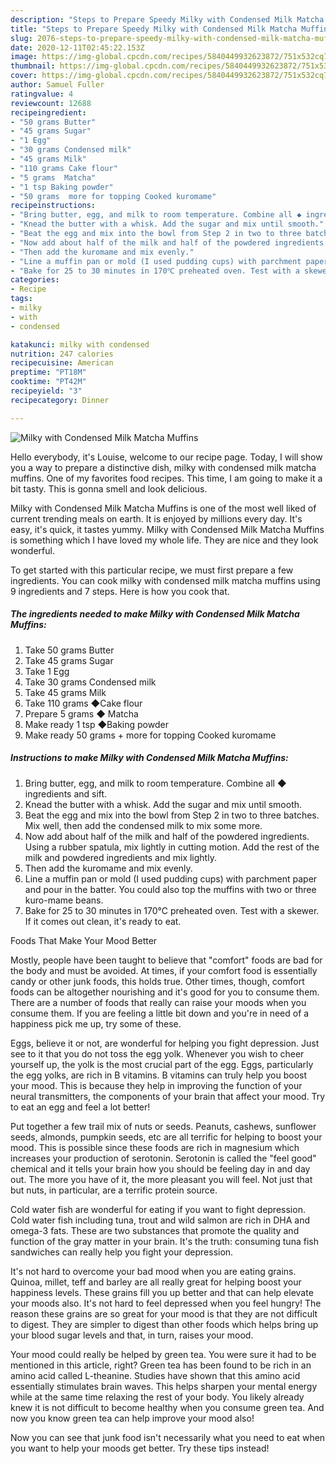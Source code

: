 ```yaml
---
description: "Steps to Prepare Speedy Milky with Condensed Milk Matcha Muffins"
title: "Steps to Prepare Speedy Milky with Condensed Milk Matcha Muffins"
slug: 2076-steps-to-prepare-speedy-milky-with-condensed-milk-matcha-muffins
date: 2020-12-11T02:45:22.153Z
image: https://img-global.cpcdn.com/recipes/5840449932623872/751x532cq70/milky-with-condensed-milk-matcha-muffins-recipe-main-photo.jpg
thumbnail: https://img-global.cpcdn.com/recipes/5840449932623872/751x532cq70/milky-with-condensed-milk-matcha-muffins-recipe-main-photo.jpg
cover: https://img-global.cpcdn.com/recipes/5840449932623872/751x532cq70/milky-with-condensed-milk-matcha-muffins-recipe-main-photo.jpg
author: Samuel Fuller
ratingvalue: 4
reviewcount: 12688
recipeingredient:
- "50 grams Butter"
- "45 grams Sugar"
- "1 Egg"
- "30 grams Condensed milk"
- "45 grams Milk"
- "110 grams Cake flour"
- "5 grams  Matcha"
- "1 tsp Baking powder"
- "50 grams  more for topping Cooked kuromame"
recipeinstructions:
- "Bring butter, egg, and milk to room temperature. Combine all ◆ ingredients and sift."
- "Knead the butter with a whisk. Add the sugar and mix until smooth."
- "Beat the egg and mix into the bowl from Step 2 in two to three batches. Mix well, then add the condensed milk to mix some more."
- "Now add about half of the milk and half of the powdered ingredients. Using a rubber spatula, mix lightly in cutting motion. Add the rest of the milk and powdered ingredients and mix lightly."
- "Then add the kuromame and mix evenly."
- "Line a muffin pan or mold (I used pudding cups) with parchment paper and pour in the batter. You could also top the muffins with two or three kuro-mame beans."
- "Bake for 25 to 30 minutes in 170℃ preheated oven. Test with a skewer. If it comes out clean, it&#39;s ready to eat."
categories:
- Recipe
tags:
- milky
- with
- condensed

katakunci: milky with condensed 
nutrition: 247 calories
recipecuisine: American
preptime: "PT18M"
cooktime: "PT42M"
recipeyield: "3"
recipecategory: Dinner

---
```



![Milky with Condensed Milk Matcha Muffins](https://img-global.cpcdn.com/recipes/5840449932623872/751x532cq70/milky-with-condensed-milk-matcha-muffins-recipe-main-photo.jpg)

Hello everybody, it's Louise, welcome to our recipe page. Today, I will show you a way to prepare a distinctive dish, milky with condensed milk matcha muffins. One of my favorites food recipes. This time, I am going to make it a bit tasty. This is gonna smell and look delicious.



Milky with Condensed Milk Matcha Muffins is one of the most well liked of current trending meals on earth. It is enjoyed by millions every day. It's easy, it's quick, it tastes yummy. Milky with Condensed Milk Matcha Muffins is something which I have loved my whole life. They are nice and they look wonderful.


To get started with this particular recipe, we must first prepare a few ingredients. You can cook milky with condensed milk matcha muffins using 9 ingredients and 7 steps. Here is how you cook that.

<!--inarticleads1-->

##### The ingredients needed to make Milky with Condensed Milk Matcha Muffins:

1. Take 50 grams Butter
1. Take 45 grams Sugar
1. Take 1 Egg
1. Take 30 grams Condensed milk
1. Take 45 grams Milk
1. Take 110 grams ◆Cake flour
1. Prepare 5 grams ◆ Matcha
1. Make ready 1 tsp ◆Baking powder
1. Make ready 50 grams + more for topping Cooked kuromame




<!--inarticleads2-->

##### Instructions to make Milky with Condensed Milk Matcha Muffins:

1. Bring butter, egg, and milk to room temperature. Combine all ◆ ingredients and sift.
1. Knead the butter with a whisk. Add the sugar and mix until smooth.
1. Beat the egg and mix into the bowl from Step 2 in two to three batches. Mix well, then add the condensed milk to mix some more.
1. Now add about half of the milk and half of the powdered ingredients. Using a rubber spatula, mix lightly in cutting motion. Add the rest of the milk and powdered ingredients and mix lightly.
1. Then add the kuromame and mix evenly.
1. Line a muffin pan or mold (I used pudding cups) with parchment paper and pour in the batter. You could also top the muffins with two or three kuro-mame beans.
1. Bake for 25 to 30 minutes in 170℃ preheated oven. Test with a skewer. If it comes out clean, it&#39;s ready to eat.




Foods That Make Your Mood Better


Mostly, people have been taught to believe that "comfort" foods are bad for the body and must be avoided. At times, if your comfort food is essentially candy or other junk foods, this holds true. Other times, though, comfort foods can be altogether nourishing and it's good for you to consume them. There are a number of foods that really can raise your moods when you consume them. If you are feeling a little bit down and you're in need of a happiness pick me up, try some of these.

Eggs, believe it or not, are wonderful for helping you fight depression. Just see to it that you do not toss the egg yolk. Whenever you wish to cheer yourself up, the yolk is the most crucial part of the egg. Eggs, particularly the egg yolks, are rich in B vitamins. B vitamins can truly help you boost your mood. This is because they help in improving the function of your neural transmitters, the components of your brain that affect your mood. Try to eat an egg and feel a lot better!

Put together a few trail mix of nuts or seeds. Peanuts, cashews, sunflower seeds, almonds, pumpkin seeds, etc are all terrific for helping to boost your mood. This is possible since these foods are rich in magnesium which increases your production of serotonin. Serotonin is called the "feel good" chemical and it tells your brain how you should be feeling day in and day out. The more you have of it, the more pleasant you will feel. Not just that but nuts, in particular, are a terrific protein source.

Cold water fish are wonderful for eating if you want to fight depression. Cold water fish including tuna, trout and wild salmon are rich in DHA and omega-3 fats. These are two substances that promote the quality and function of the gray matter in your brain. It's the truth: consuming tuna fish sandwiches can really help you fight your depression. 

It's not hard to overcome your bad mood when you are eating grains. Quinoa, millet, teff and barley are all really great for helping boost your happiness levels. These grains fill you up better and that can help elevate your moods also. It's not hard to feel depressed when you feel hungry! The reason these grains are so great for your mood is that they are not difficult to digest. They are simpler to digest than other foods which helps bring up your blood sugar levels and that, in turn, raises your mood.

Your mood could really be helped by green tea. You were sure it had to be mentioned in this article, right? Green tea has been found to be rich in an amino acid called L-theanine. Studies have shown that this amino acid essentially stimulates brain waves. This helps sharpen your mental energy while at the same time relaxing the rest of your body. You likely already knew it is not difficult to become healthy when you consume green tea. And now you know green tea can help improve your mood also!

Now you can see that junk food isn't necessarily what you need to eat when you want to help your moods get better. Try  these tips  instead!

